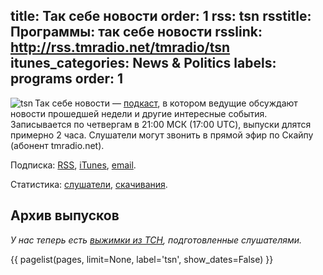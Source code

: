 title: Так себе новости
order: 1
rss: tsn
rsstitle: Программы: так себе новости
rsslink: http://rss.tmradio.net/tmradio/tsn
itunes_categories: News & Politics
labels: programs
order: 1
---
<img src="http://files.tmradio.net/pictures/wiki_logo.jpg" alt="tsn" align="left" />

Так себе новости — [подкаст][podcast], в котором ведущие обсуждают новости
прошедшей недели и другие интересные события.  Записывается по четвергам в 21:00
МСК (17:00 UTC), выпуски длятся примерно 2 часа.  Слушатели могут звонить в
прямой эфир по Скайпу (абонент tmradio.net).

Подписка: [RSS][], [iTunes][], [email][].

Статистика: [слушатели][3], [скачивания][4].

[1]: /guests/dugwin/
[2]: /guests/umonkey/
[3]: /programs/tsn/listeners.txt
[4]: http://files.tmradio.net/audio/sosonews/stats.txt
[live]: /live/
[podcast]: /podcast/
[RSS]: http://rss.tmradio.net/tmradio/tsn
[iTunes]: itpc://rss.tmradio.net/tmradio/tsn
[email]: /rss/#mail
[tsn]: http://tsn.tmradio.net/
[reddit]: http://www.reddit.com/r/mirkforce/


## Архив выпусков

_У нас теперь есть [выжимки из ТСН](/programs/tsn-dry/), подготовленные
слушателями._

{{ pagelist(pages, limit=None, label='tsn', show_dates=False) }}
